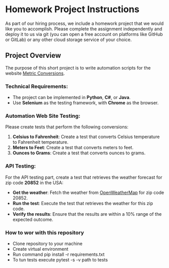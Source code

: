 # Homework Project Instructions

As part of our hiring process, we include a homework project that we would like you to accomplish. Please complete the assignment independently and deploy it to us via git (you can open a free account on platforms like GitHub or GitLab) or any other cloud storage service of your choice.

## Project Overview

The purpose of this short project is to write automation scripts for the website [Metric Conversions](https://www.metric-conversions.org/).

### Technical Requirements:

- The project can be implemented in **Python**, **C#**, or **Java**.
- Use **Selenium** as the testing framework, with **Chrome** as the browser.

###  Automation Web Site Testing:

Please create tests that perform the following conversions:
1. **Celsius to Fahrenheit**: Create a test that converts Celsius temperature to Fahrenheit temperature.
2. **Meters to Feet**: Create a test that converts meters to feet.
3. **Ounces to Grams**: Create a test that converts ounces to grams.

### API Testing:

For the API testing part, create a test that retrieves the weather forecast for zip code **20852** in the USA:
- **Get the weather**: Fetch the weather from [OpenWeatherMap](https://openweathermap.org/) for zip code 20852.
- **Run the test**: Execute the test that retrieves the weather for this zip code.
- **Verify the results**: Ensure that the results are within a 10% range of the expected outcome.

### How to wor with this repository
- Clone repository to your machine
- Create virtual environment
- Run command pip install -r requirements.txt
- To tun tests execute pytest -s -v path to tests
